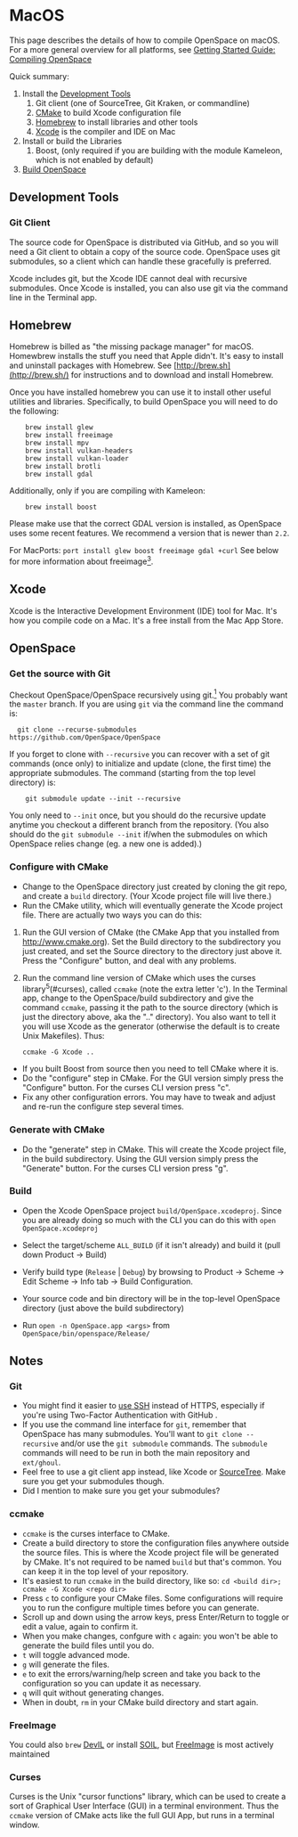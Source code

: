 # MacOS
This page describes the details of how to compile OpenSpace on macOS.  For a more general overview for all platforms, see [Getting Started Guide: Compiling OpenSpace](https://github.com/OpenSpace/OpenSpace/wiki/Compiling)

Quick summary:
1. Install the [Development Tools](#development-tools)
   1. Git client (one of SourceTree, Git Kraken, or commandline)
   1. [CMake](#configure-with-cmake) to build Xcode configuration file
   1. [Homebrew](#homebrew) to install libraries and other tools
   1. [Xcode](#xcode) is the compiler and IDE on Mac
1. Install or build the Libraries
   1. Boost, (only required if you are building with the module Kameleon, which is not enabled by default)
1. [Build OpenSpace](#build)

## Development Tools
### Git Client
The source code for OpenSpace is distributed via GitHub, and so you will need a Git client to obtain a copy of the source code.  OpenSpace uses git submodules, so a client which can handle these gracefully is preferred.

Xcode includes git, but the Xcode IDE cannot deal with recursive submodules.  Once Xcode is installed, you can also use git via the command line in the Terminal app.

## Homebrew
Homebrew is billed as "the missing package manager" for macOS.  Homewbrew installs the stuff you need that Apple didn't.  It's easy to install and uninstall packages with Homebrew.  See [http://brew.sh](http://brew.sh/) for instructions and to download and install Homebrew.

Once you have installed homebrew you can use it to install other useful utilities and libraries.  Specifically, to build OpenSpace you will need to do the following:
```
    brew install glew
    brew install freeimage
    brew install mpv
    brew install vulkan-headers
    brew install vulkan-loader
    brew install brotli
    brew install gdal
```

Additionally, only if you are compiling with Kameleon:
```
    brew install boost
```

Please make use that the correct GDAL version is installed, as OpenSpace uses some recent features.  We recommend a version that is newer than `2.2`.

For MacPorts: `port install glew boost freeimage gdal +curl`
See below for more information about freeimage[<sup>3</sup>](#freeimage).

## Xcode
Xcode is the Interactive Development Environment (IDE) tool for Mac.  It's how you compile code on a Mac.  It's a free install from the Mac App Store.

## OpenSpace
### Get the source with Git
Checkout OpenSpace/OpenSpace recursively using git.[<sup>1</sup>](#git)  You probably want the `master` branch.  If you are using `git` via the command line the command is:

```
  git clone --recurse-submodules  https://github.com/OpenSpace/OpenSpace
```

If you forget to clone with `--recursive` you can recover with a set of git commands (once only) to initialize and update (clone, the first time) the appropriate submodules.  The command (starting from the top level directory) is:

```
    git submodule update --init --recursive
```

You only need to `--init` once, but you should do the recursive update anytime you checkout a different branch from the repository.  (You also should do the `git submodule --init` if/when the submodules on which OpenSpace relies change (eg. a new one is added).)

### Configure with CMake
- Change to the OpenSpace directory just created by cloning the git repo, and create a `build` directory.  (Your Xcode project file will live there.)
- Run the CMake utility, which will eventually generate the Xcode project file.  There are actually two ways you can do this:

 1. Run the GUI version of CMake (the CMake App that you installed from http://www.cmake.org).  Set the Build directory to the subdirectory you just created, and set the Source directory to the directory just above it.  Press the "Configure" button, and deal with any problems.

 1. Run the command line version of CMake which uses the curses library<sup>5</sup>(#curses), called `ccmake` (note the extra letter 'c').    In the Terminal app, change to the OpenSpace/build subdirectory and give the command `ccmake`, passing it the path to the source directory (which is just the directory above, aka the ".." directory).  You also want to tell it you will use Xcode as the generator (otherwise the default is to create Unix Makefiles).  Thus:

    ` ccmake -G Xcode .. `

- If you built Boost from source then you need to tell CMake where it is.
- Do the "configure" step in CMake.  For the GUI version simply press the "Configure" button.  For the curses CLI version press "c".
- Fix any other configuration errors.  You may have to tweak and adjust and re-run the configure step several times.

### Generate with CMake
- Do the "generate" step in CMake.  This will create the Xcode project file, in the build subdirectory.  Using the GUI version simply press the "Generate" button.  For the curses CLI version press "g".

### Build
- Open the Xcode OpenSpace project `build/OpenSpace.xcodeproj`.  Since you are already doing so much with the CLI you can do this with `open OpenSpace.xcodeproj`

- Select the target/scheme `ALL_BUILD` (if it isn't already) and build it (pull down Product -> Build)
- Verify build type (`Release` | `Debug`) by browsing to Product -> Scheme -> Edit Scheme -> Info tab -> Build Configuration.
- Your source code and bin directory will be in the top-level OpenSpace directory (just above the build subdirectory)
- Run `open -n OpenSpace.app <args>` from `OpenSpace/bin/openspace/Release/`


## Notes
### Git
 - You might find it easier to [use SSH](https://help.github.com/articles/generating-an-ssh-key/) instead of HTTPS, especially if you're using Two-Factor Authentication with GitHub .
 - If you use the command line interface for `git`, remember that OpenSpace has many submodules.  You'll want to `git clone --recursive` and/or use the `git submodule` commands.  The `submodule` commands will need to be run in both the main repository and `ext/ghoul`.
 - Feel free to use a git client app instead, like Xcode or [SourceTree](https://www.sourcetreeapp.com/).  Make sure you get your submodules though.
 - Did I mention to make sure you get your submodules?

### ccmake
 - `ccmake` is the curses interface to CMake.
 -  Create a build directory to store the configuration files anywhere outside the source files.  This is where the Xcode project file will be generated by CMake.  It's not required to be named `build` but that's common.  You can keep it in the top level of your repository.
 -  It's easiest to run `ccmake` in the build directory, like so: `cd <build dir>; ccmake -G Xcode <repo dir>`
 -  Press `c` to configure your CMake files.  Some configurations will require you to run the configure multiple times before you can generate.
 -  Scroll up and down using the arrow keys, press Enter/Return to toggle or edit a value, again to confirm it.
 -  When you make changes, confgure with `c` again: you won't be able to generate the build files until you do.
 -  `t` will toggle advanced mode.
 -  `g` will generate the files.
 -  `e` to exit the errors/warning/help screen and take you back to the configuration so you can update it as necessary.
 -  `q` will quit without generating changes.
 -  When in doubt, `rm` in your CMake build directory and start again.

### FreeImage
You could also `brew` [DevIL](http://openil.sourceforge.net/) or install [SOIL](http://www.lonesock.net/soil.html), but [FreeImage](http://freeimage.sourceforge.net/) is most actively maintained

### Curses
Curses is the Unix "cursor functions" library, which can be used to create a sort of Graphical User Interface (GUI) in a terminal environment.  Thus the `ccmake` version of CMake acts like the full GUI App, but runs in a terminal window.
